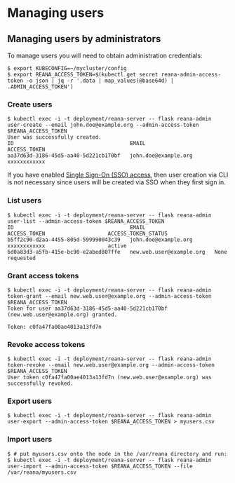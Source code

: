 # Managing users

## Managing users by administrators

To manage users you will need to obtain administration credentials:

```{ .console .copy-to-clipboard }
$ export KUBECONFIG=~/mycluster/config
$ export REANA_ACCESS_TOKEN=$(kubectl get secret reana-admin-access-token -o json | jq -r '.data | map_values(@base64d) | .ADMIN_ACCESS_TOKEN')
```

### Create users

```console
$ kubectl exec -i -t deployment/reana-server -- flask reana-admin user-create --email john.doe@example.org --admin-access-token $REANA_ACCESS_TOKEN
User was successfully created.
ID                                     EMAIL                  ACCESS_TOKEN
aa37d63d-3186-45d5-aa40-5d221cb170bf   john.doe@example.org   xxxxxxxxxxxx
```

If you have enabled [Single Sign-On (SSO) access](../../configuration/configuring-access/#user-registration-via-single-sign-on), then user creation via
CLI is not necessary since users will be created via SSO when they first
sign in.

### List users

```console
$ kubectl exec -i -t deployment/reana-server -- flask reana-admin user-list --admin-access-token $REANA_ACCESS_TOKEN
ID                                     EMAIL                      ACCESS_TOKEN                    ACCESS_TOKEN_STATUS
b5ff2c90-d2aa-4455-805d-599990043c39   john.doe@example.org       xxxxxxxxxxxx                    active
6d0a83d3-a5fb-415e-bc90-e2abed807ffe   new.web.user@example.org   None                            requested
```

### Grant access tokens

```console
$ kubectl exec -i -t deployment/reana-server -- flask reana-admin token-grant --email new.web.user@example.org --admin-access-token $REANA_ACCESS_TOKEN
Token for user aa37d63d-3186-45d5-aa40-5d221cb170bf (new.web.user@example.org) granted.

Token: c0fa47fa00ae4013a13fd7n
```

### Revoke access tokens

```console
$ kubectl exec -i -t deployment/reana-server -- flask reana-admin token-revoke --email new.web.user@example.org --admin-access-token $REANA_ACCESS_TOKEN
User token c0fa47fa00ae4013a13fd7n (new.web.user@example.org) was successfully revoked.
```

### Export users

```{ .console .copy-to-clipboard }
$ kubectl exec -i -t deployment/reana-server -- flask reana-admin user-export --admin-access-token $REANA_ACCESS_TOKEN > myusers.csv
```

### Import users

```{ .console .copy-to-clipboard }
$ # put myusers.csv onto the node in the /var/reana directory and run:
$ kubectl exec -i -t deployment/reana-server -- flask reana-admin user-import --admin-access-token $REANA_ACCESS_TOKEN --file /var/reana/myusers.csv
```
